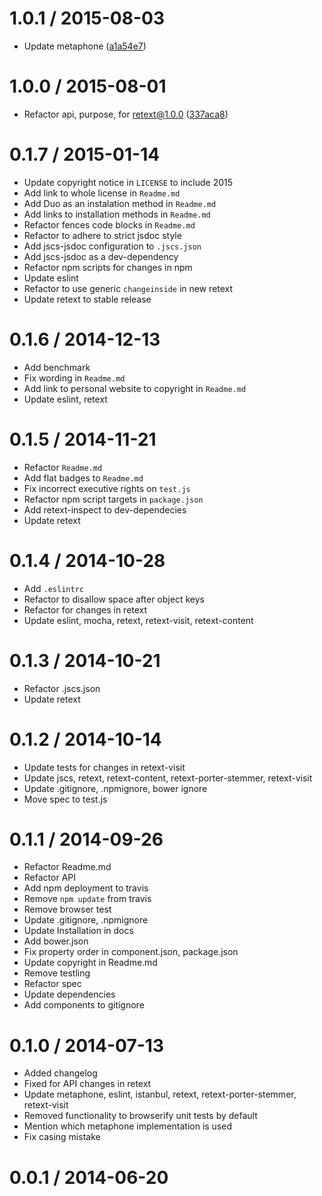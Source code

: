 <!--mdast setext-->

<!--lint disable no-multiple-toplevel-headings-->

<!--lint disable maximum-line-length-->

1.0.1 / 2015-08-03
==================

*   Update metaphone ([a1a54e7](https://github.com/wooorm/retext-metaphone/commit/a1a54e7))

1.0.0 / 2015-08-01
==================

*   Refactor api, purpose, for retext@1.0.0 ([337aca8](https://github.com/wooorm/retext-metaphone/commit/337aca8))

0.1.7 / 2015-01-14
==================

*   Update copyright notice in `LICENSE` to include 2015
*   Add link to whole license in `Readme.md`
*   Add Duo as an instalation method in `Readme.md`
*   Add links to installation methods in `Readme.md`
*   Refactor fences code blocks in `Readme.md`
*   Refactor to adhere to strict jsdoc style
*   Add jscs-jsdoc configuration to `.jscs.json`
*   Add jscs-jsdoc as a dev-dependency
*   Refactor npm scripts for changes in npm
*   Update eslint
*   Refactor to use generic `changeinside` in new retext
*   Update retext to stable release

0.1.6 / 2014-12-13
==================

*   Add benchmark
*   Fix wording in `Readme.md`
*   Add link to personal website to copyright in `Readme.md`
*   Update eslint, retext

0.1.5 / 2014-11-21
==================

*   Refactor `Readme.md`
*   Add flat badges to `Readme.md`
*   Fix incorrect executive rights on `test.js`
*   Refactor npm script targets in `package.json`
*   Add retext-inspect to dev-dependecies
*   Update retext

0.1.4 / 2014-10-28
==================

*   Add `.eslintrc`
*   Refactor to disallow space after object keys
*   Refactor for changes in retext
*   Update eslint, mocha, retext, retext-visit, retext-content

0.1.3 / 2014-10-21
==================

*   Refactor .jscs.json
*   Update retext

0.1.2 / 2014-10-14
==================

*   Update tests for changes in retext-visit
*   Update jscs, retext, retext-content, retext-porter-stemmer, retext-visit
*   Update .gitignore, .npmignore, bower ignore
*   Move spec to test.js

0.1.1 / 2014-09-26
==================

*   Refactor Readme.md
*   Refactor API
*   Add npm deployment to travis
*   Remove `npm update` from travis
*   Remove browser test
*   Update .gitignore, .npmignore
*   Update Installation in docs
*   Add bower.json
*   Fix property order in component.json, package.json
*   Update copyright in Readme.md
*   Remove testling
*   Refactor spec
*   Update dependencies
*   Add components to gitignore

0.1.0 / 2014-07-13
==================

*   Added changelog
*   Fixed for API changes in retext
*   Update metaphone, eslint, istanbul, retext, retext-porter-stemmer, retext-visit
*   Removed functionality to browserify unit tests by default
*   Mention which metaphone implementation is used
*   Fix casing mistake

0.0.1 / 2014-06-20
==================
